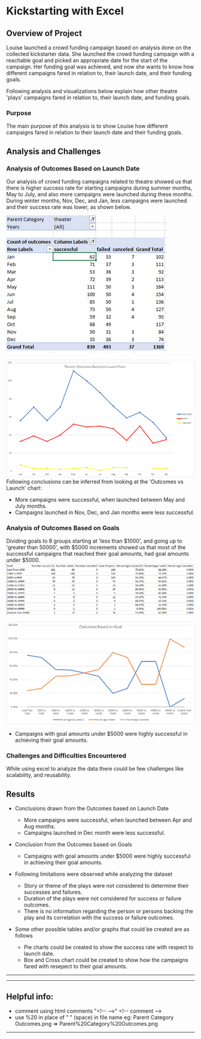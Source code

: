 # Kickstarting with Excel

## Overview of Project
Louise launched a crowd funding campaign based on analysis done on the collected kickstarter data. She launched the crowd funding campaign with a reachable goal and picked an appropriate date for the start of the campaign. Her funding goal was achieved, and now she wants to know how different campaigns fared in relation to, their launch date, and their funding goals. 

Following analysis and visualizations below explain how other theatre 'plays' campaigns fared in relation to, their launch date, and funding goals.


### Purpose
The main purpose of this analysis is to show Louise how different campaigns fared in relation to their launch date and their funding goals.
 
## Analysis and Challenges

### Analysis of Outcomes Based on Launch Date
Our analysis of crowd funding campaigns related to theatre showed us that there is higher success rate for starting campaigns during summer months, May to July, and also more campaigns were launched during these months. During winter months, Nov, Dec, and Jan, less campaigns were launched and their success rate was lower, as shown below.

![](./resources/Theatre_outcomes_raw_data.PNG)

![](./resources/Theater_Outcomes_vs_Launch.png)
Following conclusions can be inferred from looking at the 'Outcomes vs Launch' chart:
- More campaigns were successful, when launched between May and July months.
- Campaigns launched in Nov, Dec, and Jan months were less successful.


### Analysis of Outcomes Based on Goals
Dividing goals to 8 groups starting at 'less than $1000', and going up to 'greater than 50000', with $5000 increments showed us that most of the successful campaigns that reached their goal amounts, had goal amounts under $5000.
![](./resources/Outcomes_vs_Goals_data.png)

![](./resources/Outcomes_vs_Goals.png)
- Campaigns with goal amounts under $5000 were highly successful in achieving their goal amounts.


### Challenges and Difficulties Encountered

While using excel to analyze the data there could be few challenges like scalability, and reusability. 


## Results

- Conclusions drawn from the Outcomes based on Launch Date
  - More campaigns were successful, when launched between Apr and Aug months.
  - Campaigns launched in Dec month were less successful.

- Conclusion from the Outcomes based on Goals
  - Campaigns with goal amounts under $5000 were highly successful in achieving their goal amounts.
  
- Following limitations were observed while analyzing the dataset
  - Story or theme of the plays were not considered to determine their successes and failures.
  - Duration of the plays were not considered for success or failure outcomes.
  - There is no information regarding the person or persons backing the play and its correlation with the success or failure outcomes.
    
- Some other possible tables and/or graphs that could be created are as follows 
  - Pie charts could be created to show the success rate with respect to launch date.
  - Box and Cross chart could be created to show how the campaigns fared with resepect to their goal amounts.

---





---
## Helpful info:
- comment using html comments "\<!-- --\>" \<!-- comment --\>
- use %20 in place of " " (space) in file name eg: Parent Category Outcomes.png => Parent%20Category%20Outcomes.png
---
